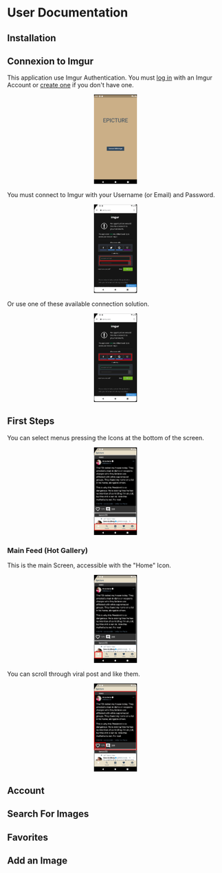# User Documentation

## Installation

## Connexion to Imgur

This application use Imgur Authentication. You must [log in](https://imgur.com/signin) with an Imgur Account or [create one](https://imgur.com/register) if you don't have one.

<p align="center" width="100%">
    <img width="20%" src=Ressources/1.0_WelcomePage.png>
</p>

You must connect to Imgur with your Username (or Email) and Password.

<p align="center" width="100%">
    <img width="20%" src=Ressources/2.1_ImgurLogin.png> 
</p>

Or use one of these available connection solution.

<p align="center" width="100%">
    <img width="20%" src=Ressources/2.2_ImgurLogin.png>
</p>


## First Steps

You can select menus pressing the Icons at the bottom of the screen.

<p align="center" width="100%">
    <img width="20%" src=Ressources/3.3_FeedPage.png>
</p>

### Main Feed (Hot Gallery)

This is the main Screen, accessible with the "Home" Icon.

<p align="center" width="100%">
    <img width="20%" src=Ressources/3.1_FeedPage.png>
</p>

You can scroll through viral post and like them.

<p align="center" width="100%">
    <img width="20%" src=Ressources/3.2_FeedPage.png>
</p>

## Account

## Search For Images

## Favorites

## Add an Image



